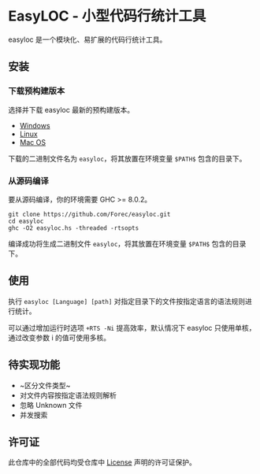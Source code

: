 # EasyLOC - 小型代码行统计工具

easyloc 是一个模块化、易扩展的代码行统计工具。

## 安装
### 下载预构建版本
选择并下载 easyloc 最新的预构建版本。
* [Windows](#)
* [Linux](#)
* [Mac OS](#)

下载的二进制文件名为 `easyloc`，将其放置在环境变量 `$PATH$` 包含的目录下。 

### 从源码编译
要从源码编译，你的环境需要 GHC >= 8.0.2。
```shell
git clone https://github.com/Forec/easyloc.git
cd easyloc
ghc -O2 easyloc.hs -threaded -rtsopts
```
编译成功将生成二进制文件 `easyloc`，将其放置在环境变量 `$PATH$` 包含的目录下。 

## 使用
执行 `easyloc [Language] [path]` 对指定目录下的文件按指定语言的语法规则进行统计。

可以通过增加运行时选项 `+RTS -Ni` 提高效率，默认情况下 easyloc 只使用单核，通过改变参数 i 的值可使用多核。

## 待实现功能
* ~区分文件类型~
* 对文件内容按指定语法规则解析
* 忽略 Unknown 文件
* 并发搜索

## 许可证
此仓库中的全部代码均受仓库中 [License](https://github.com/Forec/easyloc/blob/master/LICENSE) 声明的许可证保护。

